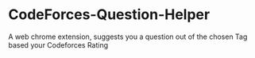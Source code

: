 # CodeForces-Question-Helper
A web chrome extension,  suggests you a question out of the chosen Tag based your Codeforces Rating
